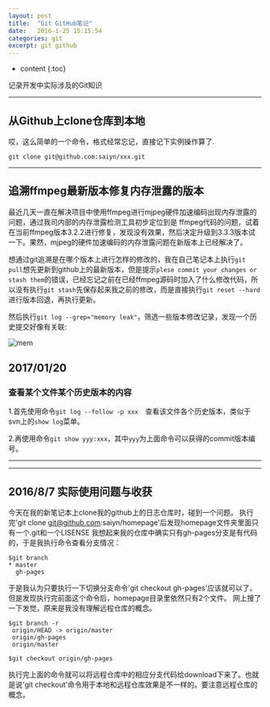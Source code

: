 ```yaml
---
layout: post
title:  "Git GitHub笔记"
date:   2016-1-25 15:15:54
categories: git
excerpt: git github
---
```


* content
{:toc}

记录开发中实际涉及的Git知识

---

## 从Github上clone仓库到本地

哎，这么简单的一个命令，格式经常忘记，直接记下实例操作算了.

`git clone git@github.com:saiyn/xxx.git`



---
## 追溯ffmpeg最新版本修复内存泄露的版本

最近几天一直在解决项目中使用ffmpeg进行mjpeg硬件加速编码出现内存泄露的问题，通过我司内部的内存泄露检测工具初步定位到是
ffmpeg代码的问题，试着在当前ffmpeg版本3.2.2进行修复，发现没有效果，然后决定升级到3.3.3版本试一下。果然，mjpeg的硬件加速编码的内存泄露问题在新版本上已经解决了。

想通过git追溯是在哪个版本上进行怎样的修改的，我在自己笔记本上执行`git pull`想先更新到github上的最新版本，但是提示`plese commit your changes or stash them`的错误，已经忘记之前在已经ffmpeg源码时加入了什么修改代码，所以没有执行`git stash`先保存起来我之前的修改，而是直接执行`git reset --hard`进行版本回退，再执行更新。

然后执行`git log --grep="memory leak"`，筛选一些版本修改记录，发现一个历史提交好像有关联:

![mem](http://omp8s6jms.bkt.clouddn.com/image/git/mem_leak.png)


## 2017/01/20 

### 查看某个文件某个历史版本的内容

1.首先使用命令`git log --follow -p xxx`　查看该文件各个历史版本，类似于svn上的`show log`菜单。

2.再使用命令`git show yyy:xxx`，其中`yyy`为上面命令可以获得的commit版本编号。 


---
---

## 2016/8/7 实际使用问题与收获

今天在我的新笔记本上clone我的github上的日志仓库时，碰到一个问题。
执行完'git clone git@github.com:saiyn/homepage'后发现homepage文件夹里面只有一个.git和一个LISENSE
我想起来我的仓库中确实只有gh-pages分支是有代码的，于是我执行命令查看分支情况：
<pre><code>$git branch
* master
  gh-pages
</code></pre>
于是我认为只要执行一下切换分支命令'git checkout gh-pages'应该就可以了。但是发现执行完前面这个命令后，homepage目录里依然只有2个文件。
网上搜了一下发觉，原来是我没有理解远程仓库的概念。
<pre><code>$git branch -r
 origin/HEAD -> origin/master
 origin/gh-pages
 origin/master

$git checkout origin/gh-pages
</code></pre>
执行完上面的命令就可以将远程仓库中的相应分支代码给download下来了。也就是说'git checkout'命令用于本地和远程仓库效果是不一样的。要注意远程仓库的概念。







































